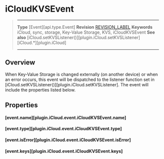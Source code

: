# iCloudKVSEvent

> --------------------- ------------------------------------------------------------------------------------------
> __Type__              [Event][api.type.Event]
> __Revision__          [REVISION_LABEL](REVISION_URL)
> __Keywords__          iCloud, sync, storage, Key-Value Storage, KVS, iCloudKVSEvent
> __See also__          [iCloud.setKVSListener()][plugin.iCloud.setKVSListener]
>						[iCloud.*][plugin.iCloud]
> --------------------- ------------------------------------------------------------------------------------------

## Overview

When Key-Value Storage is changed externally (on another device) or when an error occurs, this event will be dispatched to the listener function set in [iCloud.setKVSListener()][plugin.iCloud.setKVSListener]. The event will include the properties listed below.


## Properties

#### [event.name][plugin.iCloud.event.iCloudKVSEvent.name]

#### [event.type][plugin.iCloud.event.iCloudKVSEvent.type]

#### [event.isError][plugin.iCloud.event.iCloudKVSEvent.isError]

#### [event.keys][plugin.iCloud.event.iCloudKVSEvent.keys]
